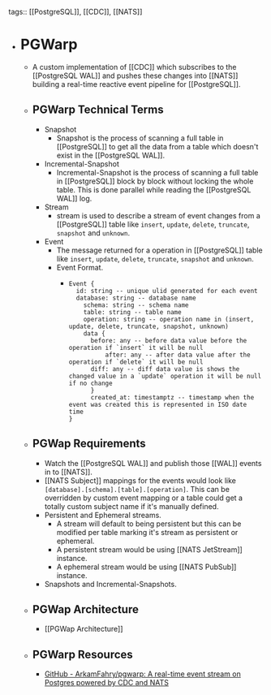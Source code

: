 tags:: [[PostgreSQL]], [[CDC]], [[NATS]]

- # PGWarp
	- A custom implementation of [[CDC]] which subscribes to the [[PostgreSQL WAL]] and pushes these changes into [[NATS]] building a real-time reactive event pipeline for [[PostgreSQL]].
	- ## PGWarp Technical Terms
		- Snapshot
			- Snapshot is the process of scanning a full table in [[PostgreSQL]] to get all the data from a table which doesn't exist in the [[PostgreSQL WAL]].
		- Incremental-Snapshot
			- Incremental-Snapshot is the process of scanning a full table in [[PostgreSQL]] block by block without locking the whole table. This is done parallel while reading the [[PostgreSQL WAL]] log.
		- Stream
			- stream is used to describe a stream of event changes from a [[PostgreSQL]] table like `insert`, `update`, `delete`, `truncate`, `snapshot` and `unknown`.
		- Event
			- The message returned for a operation in [[PostgreSQL]] table like `insert`, `update`, `delete`, `truncate`, `snapshot` and `unknown`.
			- Event Format.
				- ```sudo
				  Event {
				  	id: string -- unique ulid generated for each event
				  	database: string -- database name
				      schema: string -- schema name
				      table: string -- table name
				      operation: string -- operation name in (insert, update, delete, truncate, snapshot, unknown)
				      data {
				      	before: any -- before data value before the operation if `insert` it will be null
				    		after: any -- after data value after the operation if `delete` it will be null
				      	diff: any -- diff data value is shows the changed value in a `update` operation it will be null if no change
				    	}
				    	created_at: timestamptz -- timestamp when the event was created this is represented in ISO date time 
				  }
				  ```
	- ## PGWap Requirements
		- Watch the [[PostgreSQL WAL]] and publish those [[WAL]] events in to [[NATS]].
		- [[NATS Subject]] mappings for the events would look like `[database].[schema].[table].[operation]`. This can be overridden by custom event mapping or a table could get a totally custom subject name if it's manually defined.
		- Persistent and Ephemeral streams.
			- A stream will default to being persistent but this can be modified per table marking it's  stream as persistent or ephemeral.
			- A persistent stream would be using [[NATS JetStream]] instance.
			- A ephemeral stream would be using [[NATS PubSub]] instance.
		- Snapshots and Incremental-Snapshots.
	- ## PGWap Architecture
		- [[PGWap Architecture]]
	- ## PGWarp Resources
		- [GitHub - ArkamFahry/pgwarp: A real-time event stream on Postgres powered by CDC and NATS](https://github.com/ArkamFahry/pgwarp)